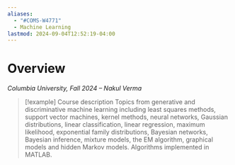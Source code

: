 ```yaml
---
aliases:
  - "#COMS-W4771"
  - Machine Learning
lastmod: 2024-09-04T12:52:19-04:00
---
```

# Overview

*Columbia University, Fall 2024 – Nakul Verma*

>[!example] Course description
>Topics from generative and discriminative machine learning including least squares methods, support vector machines, kernel methods, neural networks, Gaussian distributions, linear classification, linear regression, maximum likelihood, exponential family distributions, Bayesian networks, Bayesian inference, mixture models, the EM algorithm, graphical models and hidden Markov models. Algorithms implemented in MATLAB.
